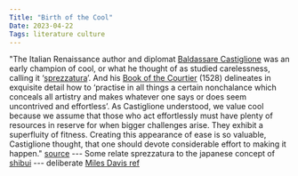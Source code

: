 ```yaml
---
Title: "Birth of the Cool"
Date: 2023-04-22
Tags: literature culture
---
```


"The Italian Renaissance author and diplomat [Baldassare Castiglione](https://en.wikipedia.org/wiki/Baldassare_Castiglione) was an early champion of cool, or what he thought of as studied carelessness, calling it ‘[sprezzatura](https://en.wikipedia.org/wiki/Sprezzatura)’. And his [Book of the Courtier](https://en.wikipedia.org/wiki/The_Book_of_the_Courtier) (1528) delineates in exquisite detail how to ‘practise in all things a certain nonchalance which conceals all artistry and makes whatever one says or does seem uncontrived and effortless’. As Castiglione understood, we value cool because we assume that those who act effortlessly must have plenty of resources in reserve for when bigger challenges arise. They exhibit a superfluity of fitness. Creating this appearance of ease is so valuable, Castiglione thought, that one should devote considerable effort to making it happen." [source](https://aeon.co/essays/the-true-expert-does-not-perform-in-a-state-of-effortless-flow) --- Some relate sprezzatura to the japanese concept of [shibui](https://en.wikipedia.org/wiki/Shibui) --- deliberate [Miles Davis ref](https://en.wikipedia.org/wiki/Birth_of_the_Cool)

